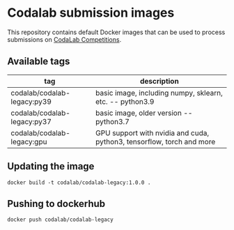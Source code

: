 # Codalab submission images

This repository contains default Docker images that can be used to process submissions on [CodaLab Competitions](https://github.com/codalab/codalab-competitions/).

## Available tags

| tag   | description                                                     |
|-------|-----------------------------------------------------------------|
| codalab/codalab-legacy:py39  | basic image, including numpy, sklearn, etc. -- python3.9            |
| codalab/codalab-legacy:py37  | basic image, older version -- python3.7            |
| codalab/codalab-legacy:gpu   | GPU support with nvidia and cuda, python3, tensorflow, torch and more   |


## Updating the image

```docker build -t codalab/codalab-legacy:1.0.0 .```

## Pushing to dockerhub

```docker push codalab/codalab-legacy```
